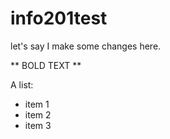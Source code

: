 # info201test

let's say I make some changes here.

** BOLD TEXT **

A list:
- item 1
- item 2
- item 3
